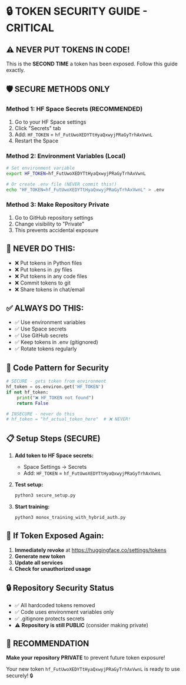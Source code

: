 # 🔒 TOKEN SECURITY GUIDE - CRITICAL

## ⚠️ **NEVER PUT TOKENS IN CODE!**

This is the **SECOND TIME** a token has been exposed. Follow this guide exactly.

## 🛡️ **SECURE METHODS ONLY**

### **Method 1: HF Space Secrets (RECOMMENDED)**
1. Go to your HF Space settings
2. Click "Secrets" tab
3. Add: `HF_TOKEN` = `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`
4. Restart the Space

### **Method 2: Environment Variables (Local)**
```bash
# Set environment variable
export HF_TOKEN=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

# Or create .env file (NEVER commit this!)
echo "HF_TOKEN=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" > .env
```

### **Method 3: Make Repository Private**
1. Go to GitHub repository settings
2. Change visibility to "Private"
3. This prevents accidental exposure

## 🚫 **NEVER DO THIS:**
- ❌ Put tokens in Python files
- ❌ Put tokens in .py files
- ❌ Put tokens in any code files
- ❌ Commit tokens to git
- ❌ Share tokens in chat/email

## ✅ **ALWAYS DO THIS:**
- ✅ Use environment variables
- ✅ Use Space secrets
- ✅ Use GitHub secrets
- ✅ Keep tokens in .env (gitignored)
- ✅ Rotate tokens regularly

## 🔧 **Code Pattern for Security**

```python
# SECURE - gets token from environment
hf_token = os.environ.get('HF_TOKEN')
if not hf_token:
    print("❌ HF_TOKEN not found")
    return False

# INSECURE - never do this
# hf_token = "hf_actual_token_here"  # ❌ NEVER!
```

## 📋 **Setup Steps (SECURE)**

1. **Add token to HF Space secrets:**
   - Space Settings → Secrets
   - Add: `HF_TOKEN` = `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`

2. **Test setup:**
   ```bash
   python3 secure_setup.py
   ```

3. **Start training:**
   ```bash
   python3 monox_training_with_hybrid_auth.py
   ```

## 🚨 **If Token Exposed Again:**

1. **Immediately revoke** at https://huggingface.co/settings/tokens
2. **Generate new token**
3. **Update all services**
4. **Check for unauthorized usage**

## 🔒 **Repository Security Status**

- ✅ All hardcoded tokens removed
- ✅ Code uses environment variables only
- ✅ .gitignore protects secrets
- ⚠️ **Repository is still PUBLIC** (consider making private)

## 🎯 **RECOMMENDATION**

**Make your repository PRIVATE** to prevent future token exposure!

Your new token `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` is ready to use securely! 🔒